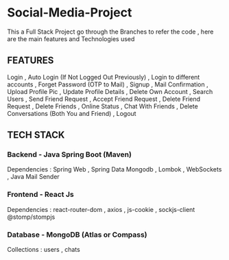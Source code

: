 # Social-Media-Project
This a Full Stack Project go through the Branches to refer the code , here are the main features and Technologies used

## FEATURES ##
Login , 
Auto Login (If Not Logged Out Previously) , 
Login to different accounts , 
Forget Password (OTP to Mail) , 
Signup , 
Mail Confirmation , 
Upload Profile Pic , 
Update Profile Details , 
Delete Own Account , 
Search Users , 
Send Friend Request , 
Accept Friend Request , 
Delete Friend Request , 
Delete Friends , 
Online Status , 
Chat With Friends , 
Delete Conversations (Both You and Friend) , 
Logout

## TECH STACK ##
### Backend - Java Spring Boot (Maven) ###
  Dependencies : 
    Spring Web , 
    Spring Data Mongodb , 
    Lombok , 
    WebSockets , 
    Java Mail Sender

### Frontend - React Js ###
  Dependencies : 
    react-router-dom , 
    axios , 
    js-cookie , 
    sockjs-client @stomp/stompjs

### Database - MongoDB  (Atlas or Compass) ###
  Collections : 
    users , 
    chats

